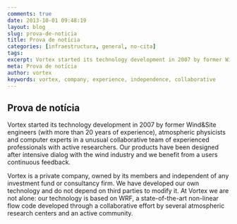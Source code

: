 ```yaml
---
comments: true
date: 2013-10-01 09:48:19
layout: blog
slug: prova-de-noticia
title: Prova de notícia
categories: [infraestructura, general, no-cita]
tags:
excerpt: Vortex started its technology development in 2007 by former Wind&Site engineers (with more than 20 years of experience), atmospheric physicists and computer experts
meta: Prova de notícia
author: vortex
keywords: vortex, company, experience, independence, collaborative
---
```


## Prova de notícia

Vortex started its technology development in 2007 by former Wind&Site engineers (with more than 20 years of experience), atmospheric physicists and computer experts in a unusual collaborative team of experienced professionals with active researchers. Our products have been designed after intensive dialog with the wind industry and we benefit from a users continuous feedback.

Vortex is a private company, owned by its members and independent of any investment fund or consultancy firm. We have developed our own technology and do not depend on third parties to modify it. At Vortex we are not alone: our technology is based on WRF, a state-of-the-art non-linear flow code developed through a collaborative effort by several atmospheric research centers and an active community.